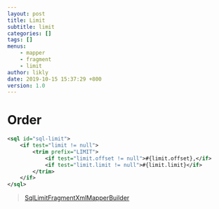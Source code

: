 ```yaml
---
layout: post
title: Limit
subtitle: limit
categories: []
tags: []
menus:
    - mapper
    - fragment
    - limit
author: likly
date: 2019-10-15 15:37:29 +800
version: 1.0
---
```


# Order

```xml
<sql id="sql-limit">
    <if test="limit != null">
        <trim prefix="LIMIT">
            <if test="limit.offset != null">#{limit.offset},</if>
            <if test="limit.limit != null">#{limit.limit}</if>
        </trim>
    </if>
</sql>
```

> [SqlLimitFragmentXmlMapperBuilder](/final-coding/final-coding-mapper/src/main/java/org/finalframework/mybatis/coding/mapper/builder/SqlLimitFragmentXmlMapperBuilder.java)
